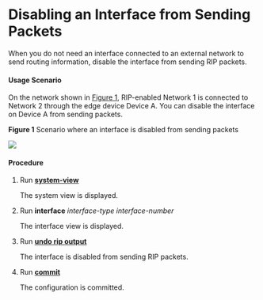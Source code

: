 Disabling an Interface from Sending Packets
===========================================

When you do not need an interface connected to an external
network to send routing information, disable the interface from sending
RIP packets.

#### Usage Scenario

On the network shown in [Figure 1](#EN-US_TASK_0172365854__fig_dc_vrp_rip_cfg_001501), RIP-enabled Network 1 is connected to Network 2 through
the edge device Device A. You can disable the interface on Device A from sending packets.

**Figure 1** Scenario where an interface is disabled from sending packets
  
![](images/fig_dc_vrp_rip_cfg_001501.png)  



#### Procedure

1. Run [**system-view**](cmdqueryname=system-view)
   
   
   
   The system view is displayed.
2. Run **interface** *interface-type* *interface-number*
   
   
   
   The interface view is displayed.
3. Run [**undo rip output**](cmdqueryname=undo+rip+output)
   
   
   
   The interface is disabled from sending RIP packets.
4. Run [**commit**](cmdqueryname=commit)
   
   
   
   The configuration is
   committed.